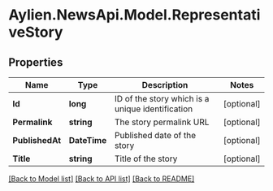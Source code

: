 
# Aylien.NewsApi.Model.RepresentativeStory

## Properties

Name | Type | Description | Notes
------------ | ------------- | ------------- | -------------
**Id** | **long** | ID of the story which is a unique identification | [optional] 
**Permalink** | **string** | The story permalink URL | [optional] 
**PublishedAt** | **DateTime** | Published date of the story | [optional] 
**Title** | **string** | Title of the story | [optional] 

[[Back to Model list]](../README.md#documentation-for-models)
[[Back to API list]](../README.md#documentation-for-api-endpoints)
[[Back to README]](../README.md)

